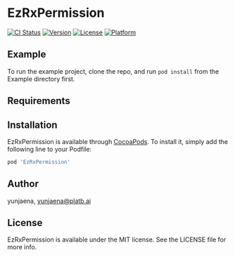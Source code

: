 # EzRxPermission

[![CI Status](https://img.shields.io/travis/yunjaena/EzRxPermission.svg?style=flat)](https://travis-ci.org/yunjaena/EzRxPermission)
[![Version](https://img.shields.io/cocoapods/v/EzRxPermission.svg?style=flat)](https://cocoapods.org/pods/EzRxPermission)
[![License](https://img.shields.io/cocoapods/l/EzRxPermission.svg?style=flat)](https://cocoapods.org/pods/EzRxPermission)
[![Platform](https://img.shields.io/cocoapods/p/EzRxPermission.svg?style=flat)](https://cocoapods.org/pods/EzRxPermission)

## Example

To run the example project, clone the repo, and run `pod install` from the Example directory first.

## Requirements

## Installation

EzRxPermission is available through [CocoaPods](https://cocoapods.org). To install
it, simply add the following line to your Podfile:

```ruby
pod 'EzRxPermission'
```

## Author

yunjaena, yunjaena@platb.ai

## License

EzRxPermission is available under the MIT license. See the LICENSE file for more info.
